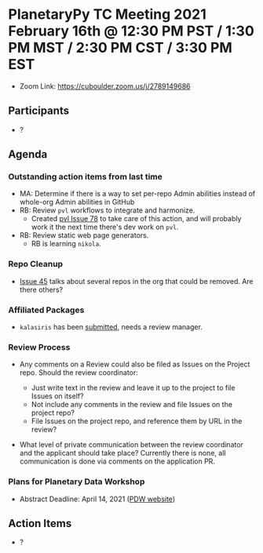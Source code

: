 # PlanetaryPy TC Meeting 2021 February 16th @ 12:30 PM PST / 1:30 PM MST / 2:30 PM CST / 3:30 PM EST

* Zoom Link: https://cuboulder.zoom.us/j/2789149686

## Participants

* ? 

## Agenda

### Outstanding action items from last time

* MA: Determine if there is a way to set per-repo Admin abilities instead of 
  whole-org Admin abilities in GitHub
* RB: Review `pvl` workflows to integrate and harmonize.
	- Created [pvl Issue 78](https://github.com/planetarypy/pvl/issues/78)
      to take care of this action, and will probably work it the next time there's
	  dev work on `pvl`.
* RB: Review static web page generators.
	- RB is learning `nikola`.


### Repo Cleanup
* [Issue 45](https://github.com/planetarypy/TC/issues/45) talks about several 
  repos in the org that could be removed.  Are there others?

### Affiliated Packages
* `kalasiris` has been [submitted](https://github.com/planetarypy/TC/pull/49), needs
  a review manager.

### Review Process
* Any comments on a Review could also be filed as Issues on the Project repo.
  Should the review coordinator:
  * Just write text in the review and leave it up to the project to file Issues on itself?
  * Not include any comments in the review and file Issues on the project repo?
  * File Issues on the project repo, and reference them by URL in the review?

* What level of private communication between the review coordinator and the applicant
  should take place?  Currently there is none, all communication is done via comments
  on the application PR.


### Plans for Planetary Data Workshop

* Abstract Deadline: April 14, 2021 ([PDW website](https://www.hou.usra.edu/meetings/planetdata2021/))


## Action Items

* ?
